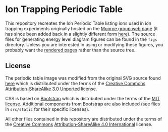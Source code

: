Ion Trapping Periodic Table
===========================

This repository recreates the Ion Periodic Table listing ions used in
ion trapping experiments originally hosted on the
[Monroe group web page][monroe] (it has since been added back in a
slightly different form [here][newptable]). The source files for
generating energy level diagram figures can be found in the `figs`
directory. Unless you are interested in using or modifying these
figures, you probably want the [rendered pages][gh-pages] rather than
the source tree.

[monroe]: http://iontrap.umd.edu/
[newptable]: http://iontrap.umd.edu/resources-2/periodic-table/
[gh-pages]: http://mivade.github.io/ionptable/

License
-------

The periodic table image was modified from the original SVG source
found [here][svg ptable] which is distributed under the terms of the
[Creative Commons][CC]
[Attribution-ShareAlike 3.0 Unported][CC BY-SA 3.0] license.

CSS is based on [Bootstrap][] which is distributed under the terms of
the
[MIT license](https://github.com/twbs/bootstrap/blob/master/LICENSE). Additional
components from Bootstrap are also included (see files in `src/static`
for their specific licenses).

All other files contained in this repository are distributed under the
terms of the [Creative Commons][CC]
[Attribution-ShareAlike 4.0 International][CC BY-SA 4.0] license.

[CC]: https://creativecommons.org
[CC BY-SA 3.0]: https://creativecommons.org/licenses/by-sa/3.0/
[CC BY-SA 4.0]: https://creativecommons.org/licenses/by-sa/4.0/
[Bootstrap]: http://getbootstrap.com/
[svg ptable]: https://commons.wikimedia.org/wiki/File:Periodic_Table_Armtuk3.svg
